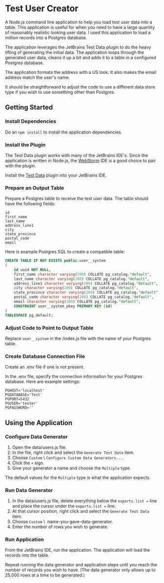 # Test User Creator

A Node.js command line application to help you load test user data into a table. This application is useful for when you need to have a large quantity of reasonably realistic looking user data. I used this application to load a million records into a Postgres database.

The application leverages the JetBrains Test Data plugin to do the heavy lifting of generating the initial data. The application loops through the generated user data, cleans it up a bit and adds it to a table in a configured Postgres database.

The application formats the address with a US look. It also makes the email address match the user's name.

It should be straightforward to adjust the code to use a different data store type if you wish to use something other than Postgres.

## Getting Started

### Install Dependencies

Do an `npm install` to install the application dependencies.

### Install the Plugin

The Test Data plugin works with many of the JetBrains IDE's. Since the application is written in Node.js, the [WebStorm](https://www.jetbrains.com/webstorm/) IDE is a good choice to pair with the plugin.

Install the [Test Data](https://plugins.jetbrains.com/plugin/16873-test-data) plugin into your JetBrains IDE.

### Prepare an Output Table

Prepare a Postgres table to receive the test user data. The table should have the following fields:

```
id
first_name
last_name
address_line1
city
state_province
postal_code
email
```

Here is example Postgres SQL to create a compatible table:

```sql
CREATE TABLE IF NOT EXISTS public.user__system
(
    id uuid NOT NULL,
    first_name character varying(200) COLLATE pg_catalog."default",
    last_name character varying(200) COLLATE pg_catalog."default",
    address_line1 character varying(200) COLLATE pg_catalog."default",
    city character varying(200) COLLATE pg_catalog."default",
    state_province character varying(200) COLLATE pg_catalog."default",
    postal_code character varying(200) COLLATE pg_catalog."default",
    email character varying(200) COLLATE pg_catalog."default",
    CONSTRAINT user__system_pkey PRIMARY KEY (id)
)
TABLESPACE pg_default;
```

### Adjust Code to Point to Output Table

Replace `user__system` in the /index.js file with the name of your Postgres table.

### Create Database Connection File

Create an .env file if one is not present.

In the .env file, specify the connection information for your Postgres database. Here are example settings:

```
PGHOST='localhost'
PGDATABASE='Test'
PGPORT=5432
PGUSER='tester'
PGPASSWORD=''
```

## Using the Application

### Configure Data Generator

1. Open the data/users.js file.
2. In the file, right click and select the `Generate Test Data` item.
3. Choose `Custom` \ `Configure Custom Data Generators...`.
4. Click the `+` sign.
5. Give your generator a name and choose the `Multiple` type.

The default values for the `Multiple` type is what the application expects.

### Run Data Generator

1. In the data/users.js file, delete everything below the `exports.list =` line and place the cursor under the `exports.list =` line.
2. At that cursor position, right click and select the `Generate Test Data` item.
3. Choose `Custom` \ &nbsp;name-you-gave-data-generator.
4. Enter the number of rows you wish to generate.

### Run Application

From the JetBrains IDE, run the application. The application will load the records into the table.

Repeat running the data generator and application steps until you reach the number of records you wish to have. (The data generator only allows up to 25,000 rows at a time to be generated.)
